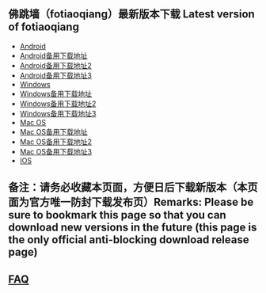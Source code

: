 
## 佛跳墙（fotiaoqiang）最新版本下载 Latest version of fotiaoqiang
- <a href="https://getfotiaoqiang.cf/downloads/2.7.3/fotiaoqiang-v2.7.3-1.apk"> Android </a>
- <a href="https://s3.amazonaws.com/fotiaoqiang/fotiaoqiang-v2.7.3-1.apk"> Android备用下载地址 </a>
- <a href="https://gitlab.com/fotiaoqiang/download/-/blob/master/fotiaoqiang-v2.7.3-1.apk"> Android备用下载地址2 </a>
- <a href="https://github.com/getfotiaoqiang/download/releases/download/V2.7.3/fotiaoqiang-v2.7.3-1.apk"> Android备用下载地址3 </a>
- <a href="https://getfotiaoqiang.cf/downloads/2.7.4/fotiaoqiang-2.7.4-1-Setup.exe"> Windows </a>
- <a href="https://s3.amazonaws.com/fotiaoqiang/fotiaoqiang-2.7.4-1-Setup.exe"> Windows备用下载地址 </a>
- <a href="https://gitlab.com/fotiaoqiang/download/-/blob/master/fotiaoqiang-2.7.4-1-Setup.exe"> Windows备用下载地址2 </a>
- <a href="https://github.com/getfotiaoqiang/download/releases/download/V2.7.4/fotiaoqiang-2.7.4-1-Setup.exe"> Windows备用下载地址3 </a>
- <a href="https://getfotiaoqiang.cf/downloads/2.7.2/v272-1_fotiaoqiang_darwin_amd64_install.pkg"> Mac OS </a>
- <a href="https://s3.amazonaws.com/fotiaoqiang/v272-1_fotiaoqiang_darwin_amd64_install.pkg"> Mac OS备用下载地址 </a>
- <a href="https://gitlab.com/fotiaoqiang/download/-/blob/master/v272-1_fotiaoqiang_darwin_amd64_install.pkg"> Mac OS备用下载地址2 </a>
- <a href="https://github.com/getfotiaoqiang/download/releases/download/V2.7.2/v272-1_fotiaoqiang_darwin_amd64_install.pkg"> Mac OS备用下载地址3 </a>
- <a href="https://www.qingfengwuhan.com/download/ios/"> IOS </a> 

## 备注：请务必收藏本页面，方便日后下载新版本（本页面为官方唯一防封下载发布页）Remarks: Please be sure to bookmark this page so that you can download new versions in the future (this page is the only official anti-blocking download release page)

## <a href="https://github.com/getfotiaoqiang/fotiaoqiang/wiki/FAQ">FAQ</a>

